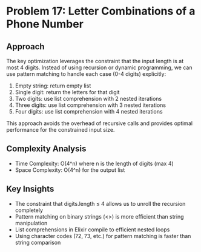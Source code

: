 # Problem 17: Letter Combinations of a Phone Number

## Approach
The key optimization leverages the constraint that the input length is at most 4 digits. Instead of using recursion or dynamic programming, we can use pattern matching to handle each case (0-4 digits) explicitly:

1. Empty string: return empty list
2. Single digit: return the letters for that digit
3. Two digits: use list comprehension with 2 nested iterations
4. Three digits: use list comprehension with 3 nested iterations  
5. Four digits: use list comprehension with 4 nested iterations

This approach avoids the overhead of recursive calls and provides optimal performance for the constrained input size.

## Complexity Analysis
- Time Complexity: O(4^n) where n is the length of digits (max 4)
- Space Complexity: O(4^n) for the output list

## Key Insights
- The constraint that digits.length ≤ 4 allows us to unroll the recursion completely
- Pattern matching on binary strings (<<digit>>) is more efficient than string manipulation
- List comprehensions in Elixir compile to efficient nested loops
- Using character codes (?2, ?3, etc.) for pattern matching is faster than string comparison